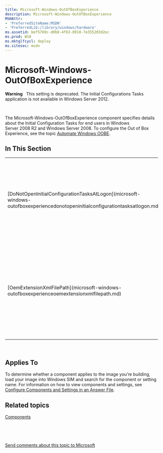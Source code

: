 ```yaml
---
title: Microsoft-Windows-OutOfBoxExperience
description: Microsoft-Windows-OutOfBoxExperience
MSHAttr:
- 'PreferredSiteName:MSDN'
- 'PreferredLib:/library/windows/hardware'
ms.assetid: bef5769c-d0b8-4f63-8910-7e355203d2ec
ms.prod: W10
ms.mktglfcycl: deploy
ms.sitesec: msdn
---
```


# Microsoft-Windows-OutOfBoxExperience


**Warning**  
This setting is deprecated. The Initial Configurations Tasks application is not available in Windows Server 2012.

 

The Microsoft-Windows-OutOfBoxExperience component specifies details about the Initial Configuration Tasks for end users in Windows Server 2008 R2 and Windows Server 2008. To configure the Out of Box Experience, see the topic [Automate Windows OOBE](http://go.microsoft.com/fwlink/p/?linkid=206674).

## In This Section


<table>
<colgroup>
<col width="50%" />
<col width="50%" />
</colgroup>
<tbody>
<tr class="odd">
<td><p>[DoNotOpenInitialConfigurationTasksAtLogon](microsoft-windows-outofboxexperiencedonotopeninitialconfigurationtasksatlogon.md)</p></td>
<td><p>Specifies whether the <strong>Initial Configuration Tasks</strong> application opens automatically when the end user logs on for the first time.</p></td>
</tr>
<tr class="even">
<td><p>[OemExtensionXmlFilePath](microsoft-windows-outofboxexperienceoemextensionxmlfilepath.md)</p></td>
<td><p>Specifies the path to the OEM XML file that contains the OEM resources and tasks that are displayed in the <strong>Initial Configuration Tasks</strong> and <strong>Server Manager</strong> applications.</p></td>
</tr>
</tbody>
</table>

 

## Applies To


To determine whether a component applies to the image you’re building, load your image into Windows SIM and search for the component or setting name. For information on how to view components and settings, see [Configure Components and Settings in an Answer File](https://msdn.microsoft.com/library/windows/hardware/dn915078).

## Related topics


[Components](components-b-unattend.md)

 

 

[Send comments about this topic to Microsoft](mailto:wsddocfb@microsoft.com?subject=Documentation%20feedback%20%5Bp_unattend\p_unattend%5D:%20Microsoft-Windows-OutOfBoxExperience%20%20RELEASE:%20%2810/3/2016%29&body=%0A%0APRIVACY%20STATEMENT%0A%0AWe%20use%20your%20feedback%20to%20improve%20the%20documentation.%20We%20don't%20use%20your%20email%20address%20for%20any%20other%20purpose,%20and%20we'll%20remove%20your%20email%20address%20from%20our%20system%20after%20the%20issue%20that%20you're%20reporting%20is%20fixed.%20While%20we're%20working%20to%20fix%20this%20issue,%20we%20might%20send%20you%20an%20email%20message%20to%20ask%20for%20more%20info.%20Later,%20we%20might%20also%20send%20you%20an%20email%20message%20to%20let%20you%20know%20that%20we've%20addressed%20your%20feedback.%0A%0AFor%20more%20info%20about%20Microsoft's%20privacy%20policy,%20see%20http://privacy.microsoft.com/default.aspx. "Send comments about this topic to Microsoft")





